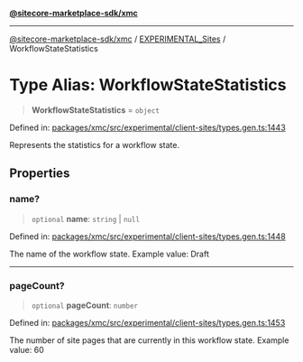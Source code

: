 [**@sitecore-marketplace-sdk/xmc**](../../../../README.md)

***

[@sitecore-marketplace-sdk/xmc](../../../../README.md) / [EXPERIMENTAL\_Sites](../README.md) / WorkflowStateStatistics

# Type Alias: WorkflowStateStatistics

> **WorkflowStateStatistics** = `object`

Defined in: [packages/xmc/src/experimental/client-sites/types.gen.ts:1443](https://github.com/Sitecore/marketplace-sdk/blob/main/packages/xmc/src/experimental/client-sites/types.gen.ts#L1443)

Represents the statistics for a workflow state.

## Properties

### name?

> `optional` **name**: `string` \| `null`

Defined in: [packages/xmc/src/experimental/client-sites/types.gen.ts:1448](https://github.com/Sitecore/marketplace-sdk/blob/main/packages/xmc/src/experimental/client-sites/types.gen.ts#L1448)

The name of the workflow state.
Example value: Draft

***

### pageCount?

> `optional` **pageCount**: `number`

Defined in: [packages/xmc/src/experimental/client-sites/types.gen.ts:1453](https://github.com/Sitecore/marketplace-sdk/blob/main/packages/xmc/src/experimental/client-sites/types.gen.ts#L1453)

The number of site pages that are currently in this workflow state.
Example value: 60
